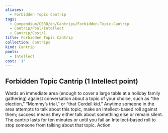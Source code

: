 ```yaml
---
aliases:
  - Forbidden Topic Cantrip
tags:
  - Compendium/CSRD/en/Cantrips/Forbidden-Topic-Cantrip
  - Cantrip/Pool/Intellect
  - Cantrip/Cost/1
title: Forbidden Topic Cantrip
collection: Cantrips
kind: Cantrip
pools:
  - Intellect
cost: '1'
---
```

## Forbidden Topic Cantrip (1 Intellect point)
Wards an immediate area (enough to cover a large table at a holiday family gathering) against conversation about a topic of your choice, such as “the election,” “Mommy’s trial,” or “that Cordell kid.” Anytime someone in the area attempts to talk about this topic, make an Intellect-based roll against them; success means they either talk about something else or remain silent. The cantrip lasts for ten minutes or until you fail an Intellect-based roll to stop someone from talking about that topic. Action. 



